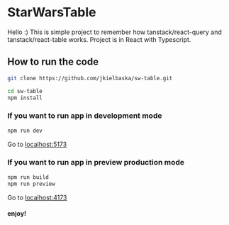 # StarWarsTable

Hello :)
This is simple project to remember how tanstack/react-query and tanstack/react-table works. Project is in React with Typescript.

## How to run the code

```bash
git clone https://github.com/jkielbaska/sw-table.git

cd sw-table
npm install
```

### If you want to run app in development mode

```bash
npm run dev
```

Go to [localhost:5173](http://localhost:5173/)

### If you want to run app in preview production mode

```bash
npm run build
npm run preview
```

Go to [localhost:4173](http://localhost:4173/)

#### enjoy!
